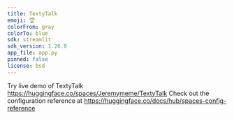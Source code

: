 ```yaml
---
title: TextyTalk
emoji: 🏆
colorFrom: gray
colorTo: blue
sdk: streamlit
sdk_version: 1.26.0
app_file: app.py
pinned: false
license: bsd
---
```

Try live demo of TextyTalk https://huggingface.co/spaces/Jeremymeme/TextyTalk
Check out the configuration reference at https://huggingface.co/docs/hub/spaces-config-reference
